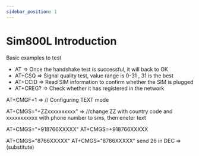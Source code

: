 ```yaml
---
sidebar_position: 1
---
```


# Sim800L Introduction

Basic examples to test

* AT       => Once the handshake test is successful, it will back to OK
* AT+CSQ   => Signal quality test, value range is 0-31 , 31 is the best
* AT+CCID  => Read SIM information to confirm whether the SIM is plugged
* AT+CREG? => Check whether it has registered in the network

 AT+CMGF=1 => // Configuring TEXT mode
 
 AT+CMGS=\"+ZZxxxxxxxxxx\" => //change ZZ with country code and xxxxxxxxxxx with phone number to sms, then eneter text 

 AT+CMGS=\"+918766XXXXX\"
AT+CMGS=+918766XXXXX

AT+CMGS=\"8766XXXXX\"
AT+CMGS="8766XXXXX"
send 26 in DEC => (substitute)